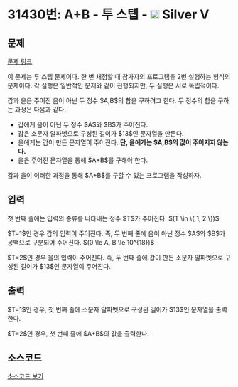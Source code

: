 # 31430번: A+B - 투 스텝 - <img src="https://static.solved.ac/tier_small/6.svg" style="height:20px" /> Silver V

<!-- performance -->

<!-- 문제 제출 후 깃허브에 푸시를 했을 때 제출한 코드의 성능이 입력될 공간입니다.-->

<!-- end -->

## 문제

[문제 링크](https://boj.kr/31430)


<p>이 문제는 투 스텝 문제이다. 한 번 채점할 때 참가자의 프로그램을 2번 실행하는 형식의 문제이다. 각 실행은 일반적인 문제와 같이 진행되지만, 두 실행은 서로 독립적이다.</p>

<p>갑과 을은 주어진 음이 아닌 두 정수 $A,B$의 합을 구하려고 한다. 두 정수의 합을 구하는 과정은 다음과 같다.</p>

<ul>
<li>갑에게 음이 아닌 두 정수 $A$와 $B$가 주어진다.</li>
<li>갑은 소문자 알파벳으로 구성된 길이가 $13$인 문자열을 만든다.</li>
<li>을에게는 갑이 만든 문자열이 주어진다. <strong>단, 을에게는 $A,B$의 값이 주어지지 않는다.</strong></li>
<li>을은 주어진 문자열을 통해 $A+B$를 구해야 한다.</li>
</ul>

<p>갑과 을이 이러한 과정을 통해 $A+B$를 구할 수 있는 프로그램을 작성하자.</p>



## 입력


<p>첫 번째 줄에는 입력의 종류를 나타내는 정수 $T$가 주어진다. $(T \in \{ 1, 2 \})$</p>

<p>$T=1$인 경우 갑의 입력이 주어진다. 즉, 두 번째 줄에 음이 아닌 정수 $A$와 $B$가 공백으로 구분되어 주어진다. $(0 \le A, B \le 10^{18})$</p>

<p>$T=2$인 경우 을의 입력이 주어진다. 즉, 두 번째 줄에 갑이 만든 소문자 알파벳으로 구성된 길이가 $13$인 문자열이 주어진다.</p>



## 출력


<p>$T=1$인 경우, 첫 번째 줄에 소문자 알파벳으로 구성된 길이가 $13$인 문자열을 출력한다.</p>

<p>$T=2$인 경우, 첫 번째 줄에 $A+B$의 값을 출력한다.</p>



## 소스코드

[소스코드 보기](A+B%20-%20투%20스텝.cpp)